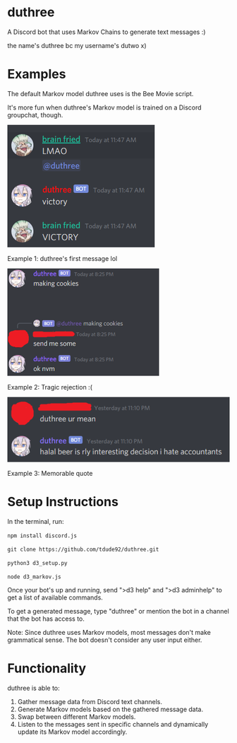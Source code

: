 # duthree
A Discord bot that uses Markov Chains to generate text messages :)

the name's duthree bc my username's dutwo x)

# Examples
The default Markov model duthree uses is the Bee Movie script.

It's more fun when duthree's Markov model is trained on a Discord groupchat, though.

![](./demo/demo1.png)

Example 1: duthree's first message lol

![](./demo/demo2.png)

Example 2: Tragic rejection :(

![](./demo/demo3.png)

Example 3: Memorable quote


# Setup Instructions
In the terminal, run:

`npm install discord.js`

`git clone https://github.com/tdude92/duthree.git`

`python3 d3_setup.py`

`node d3_markov.js`

Once your bot's up and running, send ">d3 help" and ">d3 adminhelp" to get a list of available commands.

To get a generated message, type "duthree" or mention the bot in a channel that the bot has access to.

Note: Since duthree uses Markov models, most messages don't make grammatical sense. The bot doesn't consider any user input either.

# Functionality
duthree is able to:

1. Gather message data from Discord text channels.
2. Generate Markov models based on the gathered message data.
3. Swap between different Markov models.
4. Listen to the messages sent in specific channels and dynamically update its Markov model accordingly.
